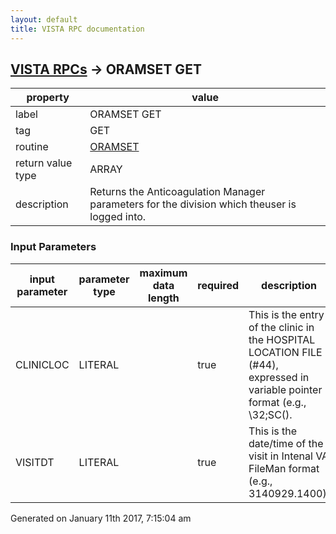 ```yaml
---
layout: default
title: VISTA RPC documentation
---
```




## [VISTA RPCs](TableOfContent.md) &#8594; ORAMSET GET 

 property | value 
--- | --- 
 label | ORAMSET GET
 tag | GET
 routine | [ORAMSET](http://code.osehra.org/dox/Routine_ORAMSET_source.html)
 return value type | ARRAY
 description | Returns the Anticoagulation Manager parameters for the division which theuser is logged into.

### Input Parameters

| input parameter | parameter type | maximum data length | required | description | 
| --- | --- | --- | --- | --- | 
| CLINICLOC | LITERAL |  | true | This is the entry of the clinic in the HOSPITAL LOCATION FILE (#44), expressed in variable pointer format (e.g., \32;SC(\). | 
| VISITDT | LITERAL |  | true | This is the date/time of the visit in Intenal VA FileMan format (e.g., 3140929.1400). | 




 Generated on January 11th 2017, 7:15:04 am